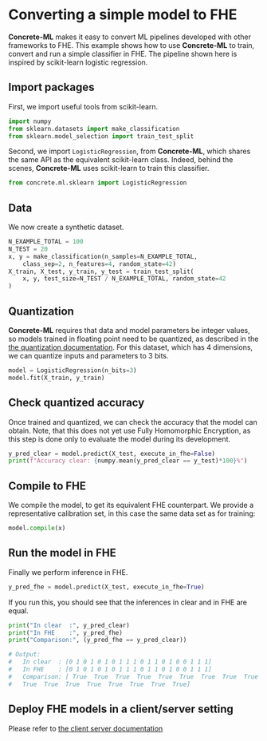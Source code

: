 # Converting a simple model to FHE

**Concrete-ML** makes it easy to convert ML pipelines developed with other frameworks to FHE.
This example shows how to use **Concrete-ML** to train, convert and run a simple classifier in FHE.
The pipeline shown here is inspired by scikit-learn logistic regression.

## Import packages

First, we import useful tools from scikit-learn.

```python
import numpy
from sklearn.datasets import make_classification
from sklearn.model_selection import train_test_split
```

Second, we import `LogisticRegression`, from **Concrete-ML**, which shares the same API as the equivalent scikit-learn class. Indeed, behind the scenes, **Concrete-ML** uses scikit-learn to train this classifier.

<!--pytest-codeblocks:cont-->

```python
from concrete.ml.sklearn import LogisticRegression
```

## Data

We now create a synthetic dataset.

<!--pytest-codeblocks:cont-->

```python
N_EXAMPLE_TOTAL = 100
N_TEST = 20
x, y = make_classification(n_samples=N_EXAMPLE_TOTAL,
    class_sep=2, n_features=4, random_state=42)
X_train, X_test, y_train, y_test = train_test_split(
    x, y, test_size=N_TEST / N_EXAMPLE_TOTAL, random_state=42
)
```

## Quantization

**Concrete-ML** requires that data and model parameters be integer values, so models trained in floating point need to be quantized, as described in the [the quantization documentation](quantization.md). For this dataset, which has 4 dimensions, we can quantize inputs and parameters to 3 bits.

<!--pytest-codeblocks:cont-->

```python
model = LogisticRegression(n_bits=3)
model.fit(X_train, y_train)
```

## Check quantized accuracy

Once trained and quantized, we can check the accuracy that the model can obtain. Note, that this does not yet use Fully Homomorphic Encryption, as this step is done only to evaluate the model during its development.

<!--pytest-codeblocks:cont-->

```python
y_pred_clear = model.predict(X_test, execute_in_fhe=False)
print(f"Accuracy clear: {numpy.mean(y_pred_clear == y_test)*100}%")
```

## Compile to FHE

We compile the model, to get its equivalent FHE counterpart. We provide a representative calibration set, in this case the same data set as for training:

<!--pytest-codeblocks:cont-->

```python
model.compile(x)
```

## Run the model in FHE

Finally we perform inference in FHE.

<!--pytest-codeblocks:cont-->

```python
y_pred_fhe = model.predict(X_test, execute_in_fhe=True)
```

If you run this, you should see that the inferences in clear and in FHE are equal.

<!--pytest-codeblocks:cont-->

```python
print("In clear  :", y_pred_clear)
print("In FHE    :", y_pred_fhe)
print("Comparison:", (y_pred_fhe == y_pred_clear))

# Output:
#   In clear  : [0 1 0 1 0 1 0 1 1 1 0 1 1 0 1 0 0 1 1 1]
#   In FHE    : [0 1 0 1 0 1 0 1 1 1 0 1 1 0 1 0 0 1 1 1]
#   Comparison: [ True  True  True  True  True  True  True  True  True  True  True  True
#   True  True  True  True  True  True  True  True]
```

## Deploy FHE models in a client/server setting

Please refer to [the client server documentation](client_server.md)

